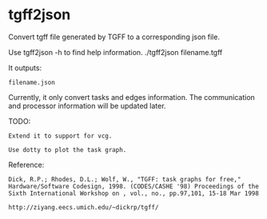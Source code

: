 # tgff2json
Convert tgff file generated by TGFF to a corresponding json file.

Use tgff2json -h to find help information.
./tgff2json filename.tgff

It outputs:
    
    filename.json

Currently, it only convert tasks and edges information. 
The communication and processor information will be updated later.


TODO:
    
    Extend it to support for vcg.
    
    Use dotty to plot the task graph.


Reference:

    Dick, R.P.; Rhodes, D.L.; Wolf, W., "TGFF: task graphs for free," Hardware/Software Codesign, 1998. (CODES/CASHE '98) Proceedings of the Sixth International Workshop on , vol., no., pp.97,101, 15-18 Mar 1998
    
    http://ziyang.eecs.umich.edu/~dickrp/tgff/
